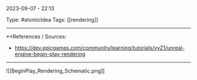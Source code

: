 2023-09-07 - 22:13

Type: #atomicIdea 
Tags: [[rendering]]

---
**References  / Sources: 
- https://dev.epicgames.com/community/learning/tutorials/vyZ1/unreal-engine-begin-play-rendering

---
![[BeginPlay_Rendering_Schematic.png]]